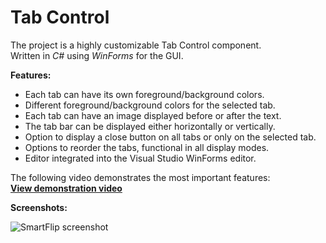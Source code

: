 Tab Control
===========

The project is a highly customizable Tab Control component.  
Written in *C#* using *WinForms* for the GUI.  

**Features:**
- Each tab can have its own foreground/background colors.
- Different foreground/background colors for the selected tab.
- Each tab can have an image displayed before or after the text.
- The tab bar can be displayed either horizontally or vertically.
- Option to display a close button on all tabs or only on the selected tab.
- Options to reorder the tabs, functional in all display modes.
- Editor integrated into the Visual Studio WinForms editor.

The following video demonstrates the most important features:  
**[View demonstration video](http://youtu.be/yBbDyRdaxLc)**  

**Screenshots:**

![SmartFlip screenshot](http://www.gratianlup.com/documents/tab_control.png)  
